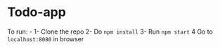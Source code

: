 # Todo-app

To run: -
1- Clone the repo
2- Do `npm install`
3- Run `npm start`
4 Go to `localhost:8080` in browser
